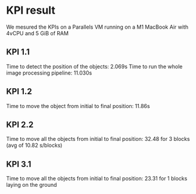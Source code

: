 KPI result
===
We mesured the KPIs on a Parallels VM running on a M1 MacBook Air with 4vCPU and 5 GiB of RAM

## KPI 1.1

Time to detect the position of the objects: 2.069s
Time to run the whole image processing pipeline: 11.030s

## KPI 1.2
Time to move the object from initial to final position: 11.86s

## KPI 2.2
Time to move all the objects from initial to final position: 32.48 for 3 blocks (avg of 10.82 s/blocks)

## KPI 3.1
Time to move all the objects from initial to final position: 23.31 for 1 blocks laying on the ground 


